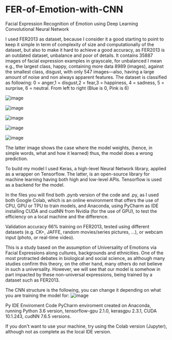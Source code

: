 # FER-of-Emotion-with-CNN
Facial Expression Recognition of Emotion using Deep Learning Convolutional Neural Network

I used FER2013 as dataset, because I consider it a good starting to point to keep it simple in term of complexity of size and computationally of the dataset,
but also to make it hard to achieve a good accuracy, as FER2013 is an outdated dataset, unbalance and poor of details. It contains 35887 images of facial expression examples in grayscale, for unbalanced I mean e.g., the largest class, happy, containing more data 8989 (images), against the smallest class, disgust, with only 547 images—also, having a large amount of noise and non always apparent features. The dataset is classified as following: 0 = anger,1 = disgust,2 = fear,3 = happiness, 4 = sadness, 5 = surprise, 6 = neutral. From left to right (Blue is 0, Pink is 6)

![image](https://user-images.githubusercontent.com/65671410/170224099-f82eca5b-3d4f-4156-a851-87b6d45d4f1d.png)

![image](https://user-images.githubusercontent.com/65671410/170224371-ddf55470-8b41-4fc0-aa3f-38a0a10e9fc8.png)

![image](https://user-images.githubusercontent.com/65671410/170224417-b5747c92-5f69-42a1-b4bf-efd3d5403402.png)

![image](https://user-images.githubusercontent.com/65671410/170224439-60ed8a24-8d3f-4993-80fd-619b5bc68730.png)

![image](https://user-images.githubusercontent.com/65671410/170224453-23835db9-fbfa-468e-aec4-d3df5f2c19f0.png)

The latter image shows the case where the model weights, (hence, in simple words, what and how it learned) thus, the model does a wrong prediction. 

To build my model I used Keras, a high-level Neural Network library,
applied as a wrapper on Tensorflow. The latter, is an open-source library for machine learning having both high and low-level APIs. Tensorflow is used as a backend for the model. 

In the files you will find both .pynb version of the code and .py, as I used both Google Colab, which is an online environment that offers the use of CPU, GPU or TPU to train models, and Anaconda, using PyCharm as IDE installing CUDA and cudNN from Nvidia (for the use of GPU), to
test the efficiency on a local machine and the difference.


Validation accuracy 66% training on FER2013, tested using different datasets (e.g. CK+, JAFFE, random movies/series pictures, ...), or webcam input (photo, or real-time video).

This is a study based on the assumption of Universality of Emotions via Facial Expressions along cultures, backgrounds and ethnicities. One of the most protracted debates in biological and social science, as although many studies confirm this theory, on the other hand, many others do not believe in such a universality.
However, we will see that our model is somehow in part impacted by these non-universal expressions, being trained by a dataset such as FER2013.

The CNN structure is the following, you can change it depending on what you are training the model for:
![image](https://user-images.githubusercontent.com/65671410/170224259-f52ac7fd-8643-4e2b-9e2b-32da2c6e753b.png)

Py IDE Enviroment Code PyCharm enviroment created on
Anaconda, running Python 3.6 version, tensorflow-gpu 2.1.0, kerasgpu
2.3.1, CUDA 10.1.243, cudNN 7.6.5 versions.

If you don't want to use your machine, try using the Colab version (Jupyter), although not as complete as the local IDE version.
